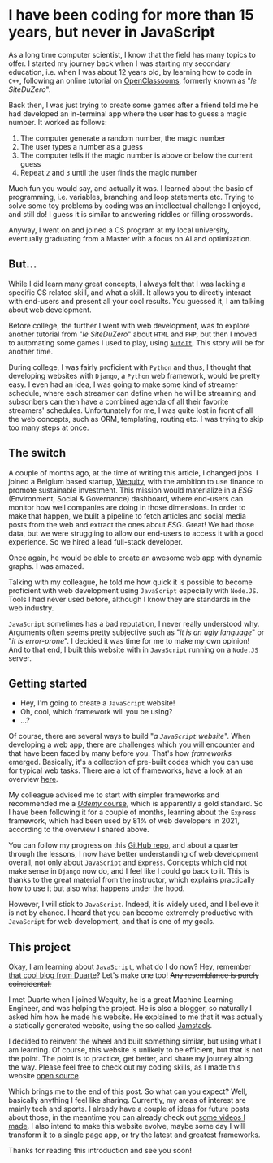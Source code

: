 # I have been coding for more than 15 years, but never in JavaScript

As a long time computer scientist, I know that the field has many topics to offer. I started my journey back when I was starting my secondary education, i.e. when I was about 12 years old, by learning how to code in `C++`, following an online tutorial on [OpenClassooms](https://openclassrooms.com/en/), formerly known as "_le SiteDuZero_".

Back then, I was just trying to create some games after a friend told me he had developed an in-terminal app where the user has to guess a magic number. It worked as follows:
1. The computer generate a random number, the magic number
1. The user types a number as a guess
1. The computer tells if the magic number is above or below the current guess
1. Repeat `2` and `3` until the user finds the magic number

Much fun you would say, and actually it was. I learned about the basic of programming, i.e. variables, branching and loop statements etc. Trying to solve some toy problems by coding was an intellectual challenge I enjoyed, and still do! I guess it is similar to answering riddles or filling crosswords.

Anyway, I went on and joined a CS program at my local university, eventually graduating from a Master with a focus on AI and optimization.

## But...

While I did learn many great concepts, I always felt that I was lacking a specific CS related skill, and what a skill. It allows you to directly interact with end-users and present all your cool results. You guessed it, I am talking about web development.

Before college, the further I went with web development, was to explore another tutorial from "_le SiteDuZero_" about `HTML` and `PHP`, but then I moved to automating some games I used to play, using [`AutoIt`](https://en.wikipedia.org/wiki/AutoIt). This story will be for another time.

During college, I was fairly proficient with `Python` and thus, I thought that developing websites with `Django`, a `Python` web framework, would be pretty easy. I even had an idea, I was going to make some kind of streamer schedule, where each streamer can define when he will be streaming and subscribers can then have a combined agenda of all their favorite streamers' schedules. Unfortunately for me, I was quite lost in front of all the web concepts, such as ORM, templating, routing etc. I was trying to skip too many steps at once.

## The switch

A couple of months ago, at the time of writing this article, I changed jobs. I joined a Belgium based startup, [Wequity](https://wequity.app/), with the ambition to use finance to promote sustainable investment. This mission would materialize in a _ESG_ (Environment, Social & Governance) dashboard, where end-users can monitor how well companies are doing in those dimensions. In order to make that happen, we built a pipeline to fetch articles and social media posts from the web and extract the ones about _ESG_. Great! We had those data, but we were struggling to allow our end-users to access it with a good experience. So we hired a lead full-stack developer.

Once again, he would be able to create an awesome web app with dynamic graphs. I was amazed.

Talking with my colleague, he told me how quick it is possible to become proficient with web development using `JavaScript` especially with `Node.JS`. Tools I had never used before, although I know they are standards in the web industry.

`JavaScript` sometimes has a bad reputation, I never really understood why. Arguments often seems pretty subjective such as "_it is an ugly language_" or "_it is error-prone_". I decided it was time for me to make my own opinion! And to that end, I built this website with in `JavaScript` running on a `Node.JS` server.

## Getting started

- Hey, I'm going to create a `JavaScript` website!
- Oh, cool, which framework will you be using?
- ...?

Of course, there are several ways to build "_a `JavaScript` website_". When developing a web app, there are challenges which you will encounter and that have been faced by many before you. That's how _frameworks_ emerged. Basically, it's a collection of pre-built codes which you can use for typical web tasks. There are a lot of frameworks, have a look at an overview [here](https://stateofjs.com/).

My colleague advised me to start with simpler frameworks and recommended me a [_Udemy_ course](https://www.udemy.com/course/nodejs-the-complete-guide/), which is apparently a gold standard. So I have been following it for a couple of months, learning about the `Express` framework, which had been used by 81% of web developers in 2021, according to the overview I shared above.

You can follow my progress on this [GitHub repo](https://github.com/simonpicard/nodejs-complete-guide), and about a quarter through the lessons, I now have better understanding of web development overall, not only about `JavaScript` and `Express`. Concepts which did not make sense in `Django` now do, and I feel like I could go back to it. This is thanks to the great material from the instructor, which explains practically how to use it but also what happens under the hood.

However, I will stick to `JavaScript`. Indeed, it is widely used, and I believe it is not by chance. I heard that you can become extremely productive with `JavaScript` for web development, and that is one of my goals.

## This project

Okay, I am learning about `JavaScript`, what do I do now? Hey, remember [that cool blog from Duarte](https://duarteocarmo.com/)? Let's make one too! ~~Any resemblance is purely coincidental.~~

I met Duarte when I joined Wequity, he is a great Machine Learning Engineer, and was helping the project. He is also a blogger, so naturally I asked him how he made his website. He explained to me that it was actually a statically generated website, using the so called [Jamstack](https://jamstack.org/).

I decided to reinvent the wheel and built something similar, but using what I am learning. Of course, this website is unlikely to be efficient, but that is not the point. The point is to practice, get better, and share my journey along the way. Please feel free to check out my coding skills, as I made this website [open source](https://github.com/simonpicard/simonmyway.com).

Which brings me to the end of this post. So what can you expect? Well, basically anything I feel like sharing. Currently, my areas of interest are mainly tech and sports. I already have a couple of ideas for future posts about those, in the meantime you can already check out [some videos I made](/videos). I also intend to make this website evolve, maybe some day I will transform it to a single page app, or try the latest and greatest frameworks.

Thanks for reading this introduction and see you soon!
